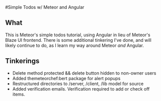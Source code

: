 #Simple Todos w/ Meteor and Angular

## What
This is Meteor's simple todos tutorial, using Angular in lieu of Meteor's
Blaze UI frontend. There is some additional tinkering I've done, and will
likely continue to do, as I learn my way around Meteor *and* Angular.

## Tinkerings
* Delete method protected && delete button hidden to non-owner users
* Added themeteorchef:bert package for alert popups
* Restructured directories to /server, /client, /lib model for source
* Added verification emails. Verification required to add or check off items.
